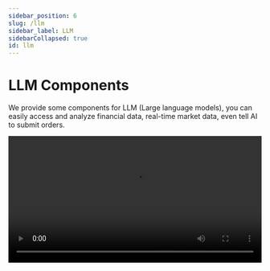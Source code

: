 ```yaml
---
sidebar_position: 6
slug: /llm
sidebar_label: LLM
sidebarCollapsed: true
id: llm
---
```


# LLM Components

We provide some components for LLM (Large language models), you can easily access and analyze financial data, real-time market data, even tell AI to submit orders.

<video src="https://pub.lbkrs.com/files/202503/SGozJNWBfYpta73i/longport-mcp.mp4" width="100%" autoplay loop controls  />

Yes, you can do it via LongPort OpenAPI with our LLM components, start today!

## LLMs Text

The OpenAPI Docs follow [LLMs Text](https://llmstxt.org/) to provide [llms.txt](https://open.longportapp.com/llms.txt) and Markdown files for each documents.

- [https://open.longportapp.com/llms.txt](https://open.longportapp.com/llms.txt) - About 2104 tokens.

Our each document is also available in Markdown format, when you visit them, just add `.md` suffix to the URL.

For example:

- https://open.longportapp.com/docs/getting-started.md
- https://open.longportapp.com/docs/quote/pull/static.md

## MCP

We in building the [MCP](https://modelcontextprotocol.io/) implementation for LongPort OpenAPI (Based on our SDK), you can use it in every AI platform that supported [MCP](https://modelcontextprotocol.io/).

And is also open source in our GitHub organization.

[https://github.com/longportapp/openapi](https://github.com/longportapp/openapi/tree/main/mcp)

### Installation

Visit [https://github.com/longportapp/openapi/releases](https://github.com/longportapp/openapi/releases) to download the latest release.

### Usage

When you installed successfully, you will have a `longport-mcp` command line tool.

> NOTE: You must follow [Getting Started](/docs/getting-started) to configure your environment.

The environment `LONGPORT_APP_KEY`, `LONGPORT_APP_SECRET` and `LONGPORT_ACCESS_TOKEN` must be set before you start the MCP server.

#### Configuration LongPort MCP in your AI Chat

This part we will show you how to configure LongPort MCP in your AI chat (The screenshot have used [Cherry Studio](https://cherry-studio.com/)).

**Use STDIO mode:**

Ensure you have already configured your environment variables and install the `longport-mcp` command line tool in your system.

![](https://pub.lbkrs.com/files/202503/QdJeE6WUP9VjFSL7/SCR-20250319-smit.png)

**Use SSE mode:**

You must to start SSE server first, you can use the following command:

```bash
longport-mcp --sse
```

And then configure your AI chat to use `http://localhost:8000`.

![](https://pub.lbkrs.com/files/202503/PhUVovCsMqD2w2rL/SCR-20250319-snro.png)
